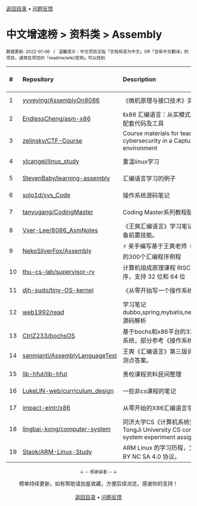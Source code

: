<a href="https://github.com/GrowingGit/GitHub-Chinese-Top-Charts#github中文排行榜">返回目录</a> • <a href="/content/docs/feedback.md">问题反馈</a>

# 中文增速榜 > 资料类 > Assembly
<sub>数据更新: 2022-01-06&nbsp;&nbsp;&nbsp;/&nbsp;&nbsp;&nbsp;温馨提示：中文项目泛指「文档母语为中文」OR「含有中文翻译」的项目，通常在项目的「readme/wiki/官网」可以找到</sub>

|#|Repository|Description|Stars|Average daily growth|Updated|
|:-|:-|:-|:-|:-|:-|
|1|[yyyeying/AssemblyOn8086](https://github.com/yyyeying/AssemblyOn8086)|《微机原理与接口技术》实验|2|0|2021-10-29|
|2|[EndlessCheng/asm-x86](https://github.com/EndlessCheng/asm-x86)|《x86 汇编语言：从实模式到保护模式》配套代码及工具|3|0|2021-10-29|
|3|[zelinsky/CTF-Course](https://github.com/zelinsky/CTF-Course)|Course materials for teaching cybersecurity in a Capture the Flag environment|44|0|2021-08-18|
|4|[ylcangel/linux_study](https://github.com/ylcangel/linux_study)|重温linux学习|4|0|2021-07-11|
|5|[StevenBaby/learning-assembly](https://github.com/StevenBaby/learning-assembly)|汇编语言学习的例子|2|0|2021-08-05|
|6|[solo1d/sys_Code](https://github.com/solo1d/sys_Code)|操作系统源码笔记|2|0|2021-07-22|
|7|[tanyugang/CodingMaster](https://github.com/tanyugang/CodingMaster)|Coding Master系列教程配套代码。|64|0|2021-09-04|
|8|[Vxer-Lee/8086_AsmNotes](https://github.com/Vxer-Lee/8086_AsmNotes)|《王爽汇编语言》学习笔记，学逆向必备前置技能。|3|0|2021-09-29|
|9|[NekoSilverFox/Assembly](https://github.com/NekoSilverFox/Assembly)|⚡ 亲手编写基于王爽老师《汇编语言》的300个汇编程序例程|54|0|2021-12-30|
|10|[thu-cs-lab/supervisor-rv](https://github.com/thu-cs-lab/supervisor-rv)|计算机组成原理课程 RISC-V 监控程序，支持 32 位和 64 位|67|0|2021-09-20|
|11|[djh-sudo/tiny-OS-kernel](https://github.com/djh-sudo/tiny-OS-kernel)|《从零开始写一个操作系统》|3|0|2021-10-10|
|12|[web1992/read](https://github.com/web1992/read)|学习笔记 dubbo,spring,mybatis,netty,rocketmq 源码解析|25|0|2022-01-04|
|13|[CtrlZ233/bochsOS](https://github.com/CtrlZ233/bochsOS)|基于bochs和x86平台的32为微型操作系统，部分参考《操作系统真象还原》|4|0|2021-07-26|
|14|[sanmianti/AssemblyLanguageTest](https://github.com/sanmianti/AssemblyLanguageTest)|王爽《汇编语言》第三版课后实验及检测点答案。|75|0|2021-07-26|
|15|[lib-hfut/lib-hfut](https://github.com/lib-hfut/lib-hfut)|贵校课程资料民间整理|161|0|2021-12-21|
|16|[LukeLIN-web/curriculum_design](https://github.com/LukeLIN-web/curriculum_design)|一些非cs课程的笔记|4|0|2021-11-30|
|17|[impact-eintr/x86](https://github.com/impact-eintr/x86)|从零开始的X86汇编语言学习|2|0|2022-01-06|
|18|[lingbai-kong/computer-system](https://github.com/lingbai-kong/computer-system)|同济大学CS《计算机系统实验》实验二TongJi University CS computer system experiment assignment 2|2|0|2021-07-25|
|19|[Staok/ARM-Linux-Study](https://github.com/Staok/ARM-Linux-Study)|ARM Linux 的学习历程，文章遵守 CC BY NC SA 4.0 协议。|6|0|2021-09-27|

<div align="center">
    <p><sub>↓ -- 感谢读者 -- ↓</sub></p>
    榜单持续更新，如有帮助请加星收藏，方便后续浏览，感谢你的支持！
</div>

<br/>

<div align="center"><a href="https://github.com/GrowingGit/GitHub-Chinese-Top-Charts#github中文排行榜">返回目录</a> • <a href="/content/docs/feedback.md">问题反馈</a></div>
